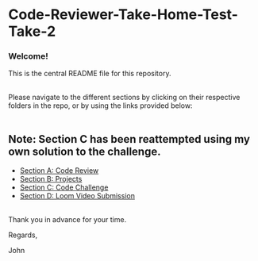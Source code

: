 <h1>Code-Reviewer-Take-Home-Test-Take-2</h1>

### Welcome! 

This is the central README file for this repository.<br /><br />

Please navigate to the different sections by clicking on their respective folders in the repo,
or by using the links provided below:<br /><br />

## Note: Section C has been reattempted using my own solution to the challenge.

* [Section A: Code Review](https://github.com/J-E-Foster/Hyperiondev-Take-Home-Test-Take-2/tree/main/Section%20A:%20Code%20Review)
* [Section B: Projects](https://github.com/J-E-Foster/Hyperiondev-Take-Home-Test-Take-2/tree/main/Section%20B:%20Projects)
* [Section C: Code Challenge](https://github.com/J-E-Foster/Hyperiondev-Take-Home-Test-Take-2/tree/main/Section%20C:%20Code%20Challenge)
* [Section D: Loom Video Submission](https://github.com/J-E-Foster/Hyperiondev-Take-Home-Test-Take-2/tree/main/Section%20D:%20Loom%20Video%20Submission)<br /><br />

Thank you in advance for your time.

Regards,

John
